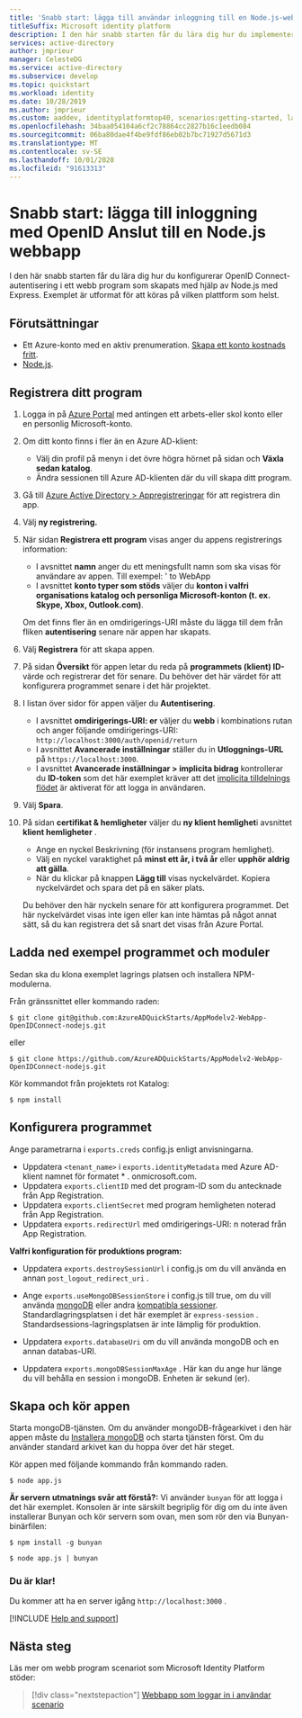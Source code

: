 ```yaml
---
title: 'Snabb start: lägga till användar inloggning till en Node.js-webbapp | Azure'
titleSuffix: Microsoft identity platform
description: I den här snabb starten får du lära dig hur du implementerar autentisering i ett Node.js-webbprogram med hjälp av OpenID Connect.
services: active-directory
author: jmprieur
manager: CelesteDG
ms.service: active-directory
ms.subservice: develop
ms.topic: quickstart
ms.workload: identity
ms.date: 10/28/2019
ms.author: jmprieur
ms.custom: aaddev, identityplatformtop40, scenarios:getting-started, languages:ASP.NET, devx-track-js
ms.openlocfilehash: 34baa054104a6cf2c78864cc2827b16c1eedb084
ms.sourcegitcommit: 06ba80dae4f4be9fdf86eb02b7bc71927d5671d3
ms.translationtype: MT
ms.contentlocale: sv-SE
ms.lasthandoff: 10/01/2020
ms.locfileid: "91613313"
---
```

# <a name="quickstart-add-sign-in-using-openid-connect-to-a-nodejs-web-app"></a>Snabb start: lägga till inloggning med OpenID Anslut till en Node.js webbapp

I den här snabb starten får du lära dig hur du konfigurerar OpenID Connect-autentisering i ett webb program som skapats med hjälp av Node.js med Express. Exemplet är utformat för att köras på vilken plattform som helst.

## <a name="prerequisites"></a>Förutsättningar

- Ett Azure-konto med en aktiv prenumeration. [Skapa ett konto kostnads fritt](https://azure.microsoft.com/free/?WT.mc_id=A261C142F).
- [Node.js](https://nodejs.org/en/download/).

## <a name="register-your-application"></a>Registrera ditt program
1. Logga in på [Azure Portal](https://portal.azure.com/) med antingen ett arbets-eller skol konto eller en personlig Microsoft-konto.
1. Om ditt konto finns i fler än en Azure AD-klient:
    - Välj din profil på menyn i det övre högra hörnet på sidan och **Växla sedan katalog**.
    - Ändra sessionen till Azure AD-klienten där du vill skapa ditt program.

1. Gå till [Azure Active Directory > Appregistreringar](https://go.microsoft.com/fwlink/?linkid=2083908) för att registrera din app.

1. Välj **ny registrering.**

1. När sidan **Registrera ett program** visas anger du appens registrerings information:
    - I avsnittet **namn** anger du ett meningsfullt namn som ska visas för användare av appen. Till exempel: ' to WebApp
    - I avsnittet **konto typer som stöds** väljer du **konton i valfri organisations katalog och personliga Microsoft-konton (t. ex. Skype, Xbox, Outlook.com)**.

    Om det finns fler än en omdirigerings-URI måste du lägga till dem från fliken **autentisering** senare när appen har skapats.

1. Välj **Registrera** för att skapa appen.

1. På sidan **Översikt** för appen letar du reda på **programmets (klient) ID-** värde och registrerar det för senare. Du behöver det här värdet för att konfigurera programmet senare i det här projektet.

1. I listan över sidor för appen väljer du **Autentisering**.
    - I avsnittet **omdirigerings-URI: er** väljer du **webb** i kombinations rutan och anger följande omdirigerings-URI: `http://localhost:3000/auth/openid/return`
    - I avsnittet **Avancerade inställningar** ställer du in **Utloggnings-URL** på `https://localhost:3000`.
    - I avsnittet **Avancerade inställningar > implicita bidrag** kontrollerar du **ID-token** som det här exemplet kräver att det [implicita tilldelnings flödet](https://docs.microsoft.com/azure/active-directory/develop/v2-oauth2-implicit-grant-flow) är aktiverat för att logga in användaren.

1. Välj **Spara**.

1. På sidan **certifikat & hemligheter** väljer du **ny klient hemlighet**i avsnittet **klient hemligheter** .
    - Ange en nyckel Beskrivning (för instansens program hemlighet).
    - Välj en nyckel varaktighet på **minst ett år, i två år** eller **upphör aldrig att gälla**.
    - När du klickar på knappen **Lägg till** visas nyckelvärdet. Kopiera nyckelvärdet och spara det på en säker plats.

    Du behöver den här nyckeln senare för att konfigurera programmet. Det här nyckelvärdet visas inte igen eller kan inte hämtas på något annat sätt, så du kan registrera det så snart det visas från Azure Portal.

## <a name="download-the-sample-application-and-modules"></a>Ladda ned exempel programmet och moduler

Sedan ska du klona exemplet lagrings platsen och installera NPM-modulerna.

Från gränssnittet eller kommando raden:

`$ git clone git@github.com:AzureADQuickStarts/AppModelv2-WebApp-OpenIDConnect-nodejs.git`

eller

`$ git clone https://github.com/AzureADQuickStarts/AppModelv2-WebApp-OpenIDConnect-nodejs.git`

Kör kommandot från projektets rot Katalog:

`$ npm install`

## <a name="configure-the-application"></a>Konfigurera programmet

Ange parametrarna i `exports.creds` config.js enligt anvisningarna.

* Uppdatera `<tenant_name>` i `exports.identityMetadata` med Azure AD-klient namnet för formatet \* . onmicrosoft.com.
* Uppdatera `exports.clientID` med det program-ID som du antecknade från App Registration.
* Uppdatera `exports.clientSecret` med program hemligheten noterad från App Registration.
* Uppdatera `exports.redirectUrl` med omdirigerings-URI: n noterad från App Registration.

**Valfri konfiguration för produktions program:**

* Uppdatera `exports.destroySessionUrl` i config.js om du vill använda en annan `post_logout_redirect_uri` .

* Ange `exports.useMongoDBSessionStore` i config.js till true, om du vill använda [mongoDB](https://www.mongodb.com) eller andra [kompatibla sessioner](https://github.com/expressjs/session#compatible-session-stores).
Standardlagringsplatsen i det här exemplet är `express-session` . Standardsessions-lagringsplatsen är inte lämplig för produktion.

* Uppdatera `exports.databaseUri` om du vill använda mongoDB och en annan databas-URI.

* Uppdatera `exports.mongoDBSessionMaxAge` . Här kan du ange hur länge du vill behålla en session i mongoDB. Enheten är sekund (er).

## <a name="build-and-run-the-application"></a>Skapa och kör appen

Starta mongoDB-tjänsten. Om du använder mongoDB-frågearkivet i den här appen måste du [Installera mongoDB](http://www.mongodb.org/) och starta tjänsten först. Om du använder standard arkivet kan du hoppa över det här steget.

Kör appen med följande kommando från kommando raden.

```
$ node app.js
```

**Är servern utmatnings svår att förstå?:** Vi använder `bunyan` för att logga i det här exemplet. Konsolen är inte särskilt begriplig för dig om du inte även installerar Bunyan och kör servern som ovan, men som rör den via Bunyan-binärfilen:

```
$ npm install -g bunyan

$ node app.js | bunyan
```

### <a name="youre-done"></a>Du är klar!

Du kommer att ha en server igång `http://localhost:3000` .

[!INCLUDE [Help and support](../../../includes/active-directory-develop-help-support-include.md)]

## <a name="next-steps"></a>Nästa steg
Läs mer om webb program scenariot som Microsoft Identity Platform stöder:
> [!div class="nextstepaction"]
> [Webbapp som loggar in i användar scenario](scenario-web-app-sign-user-overview.md)
